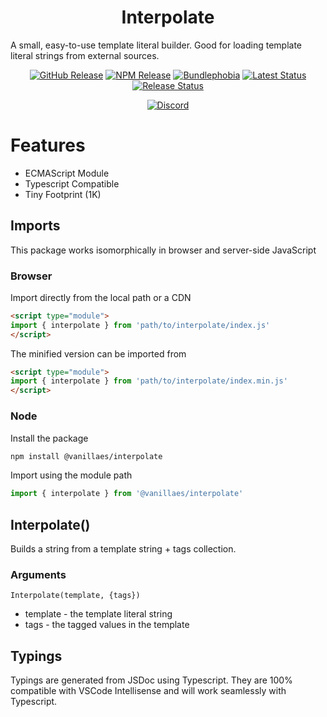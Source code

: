 <h1 align="center">Interpolate</h1>

A small, easy-to-use template literal builder. Good for loading template literal strings from external sources.

<div align="center">
  <a href="https://github.com/vanillaes/interpolate/releases"><img src="https://badgen.net/github/tag/vanillaes/interpolate" alt="GitHub Release"></a>
  <a href="https://www.npmjs.com/package/@vanillaes/interpolate"><img src="https://badgen.net/npm/v/@vanillaes/interpolate" alt="NPM Release"></a>
  <a href="https://bundlephobia.com/result?p=@vanillaes/interpolate"><img src="https://badgen.net/bundlephobia/minzip/@vanillaes/interpolate" alt="Bundlephobia"></a>
  <a href="https://github.com/vanillaes/interpolate/actions"><img src="https://github.com/vanillaes/interpolate/workflows/Latest/badge.svg" alt="Latest Status"></a>
  <a href="https://github.com/vanillaes/interpolate/actions"><img src="https://github.com/vanillaes/interpolate/workflows/Release/badge.svg" alt="Release Status"></a>

  <a href="https://discord.gg/aSWYgtybzV"><img alt="Discord" src="https://img.shields.io/discord/723296249121603604?color=%23738ADB"></a>
</div>

# Features

- ECMAScript Module
- Typescript Compatible
- Tiny Footprint (1K)

## Imports

This package works isomorphically in browser and server-side JavaScript

### Browser

Import directly from the local path or a CDN

```html
<script type="module">
import { interpolate } from 'path/to/interpolate/index.js'
</script>
```

The minified version can be imported from

```html
<script type="module">
import { interpolate } from 'path/to/interpolate/index.min.js'
</script>
```

### Node

Install the package

```sh
npm install @vanillaes/interpolate
```

Import using the module path

```javascript
import { interpolate } from '@vanillaes/interpolate'
```

## Interpolate()

Builds a string from a template string + tags collection.

### Arguments

```Interpolate(template, {tags})```

- template - the template literal string
- tags - the tagged values in the template

## Typings

Typings are generated from JSDoc using Typescript. They are 100% compatible with VSCode Intellisense and will work seamlessly with Typescript.